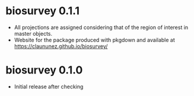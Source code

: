 # biosurvey 0.1.1

* All projections are assigned considering that of the region of interest in 
master objects.
* Website for the package produced with pkgdown and available at 
https://claununez.github.io/biosurvey/


# biosurvey 0.1.0
* Initial release after checking
